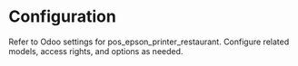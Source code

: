 # Configuration

Refer to Odoo settings for pos_epson_printer_restaurant. Configure related models, access rights, and options as needed.
